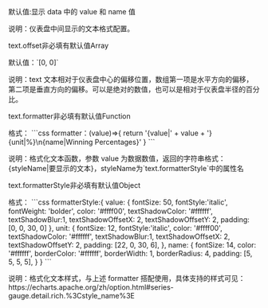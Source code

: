 默认值:显示 data 中的 value 和 name 值

说明：仪表盘中间显示的文本格式配置。

<p class='ev_expand_title'>text.offset<span class='ev_expand_required'>非必填</span><span class='ev_expand_defaults'>有默认值</span><span class='ev_expand_type'>Array</span>
<p class='ev_expand_introduce'>默认值：`[0, 0]`
<p class='ev_expand_introduce'>说明：text 文本相对于仪表盘中心的偏移位置，数组第一项是水平方向的偏移，第二项是垂直方向的偏移。可以是绝对的数值，也可以是相对于仪表盘半径的百分比。

<p class='ev_expand_title'>text.formatter<span class='ev_expand_required'>非必填</span><span class='ev_expand_defaults'>有默认值</span><span class='ev_expand_type'>Function</span>
<p class='ev_expand_introduce'>格式：
```css
formatter：(value)=>{ 
    return '{value|' + value + '}{unit|%}\n{name|Winning Percentages}'
    }
```
<p class='ev_expand_introduce'>说明：格式化文本函数，参数 value 为数据数值，返回的字符串格式： {styleName|要显示的文本}，styleName为`text.formatterStyle`中的属性名

<p class='ev_expand_title'>text.formatterStyle<span class='ev_expand_required'>非必填</span><span class='ev_expand_defaults'>有默认值</span><span class='ev_expand_type'>Object</span>
<p class='ev_expand_introduce'>格式：
```css
formatterStyle:{
            value: {
                fontSize: 50,
                fontStyle:'italic',
                fontWeight: 'bolder',
                color: '#ffff00',
                textShadowColor: '#ffffff',
                textShadowBlur:1,
                textShadowOffsetX: 2,
                textShadowOffsetY: 2,
                padding: [0, 0, 30, 0]
            },
            unit: {
                fontSize: 12,
                fontStyle:'italic',
                color: '#ffff00',
                textShadowColor: '#ffffff',
                textShadowBlur:1,
                textShadowOffsetX: 2,
                textShadowOffsetY: 2,
                padding: [22, 0, 30, 6],
            },
            name: {
                fontSize: 14,
                color: '#ffffff',
                borderColor: '#ffffff',
                borderWidth: 1,
                borderRadius: 4,
                padding: [5, 5, 5, 5],
            }
        }
```
<p class='ev_expand_introduce'>说明：格式化文本样式，与上述 formatter 搭配使用，具体支持的样式可见：https://echarts.apache.org/zh/option.html#series-gauge.detail.rich.%3Cstyle_name%3E
